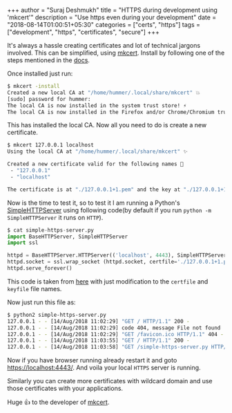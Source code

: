 +++
author = "Suraj Deshmukh"
title = "HTTPS during development using 'mkcert'"
description = "Use https even during your development"
date = "2018-08-14T01:00:51+05:30"
categories = ["certs", "https"]
tags = ["development", "https", "certificates", "secure"]
+++

It's always a hassle creating certificates and lot of technical jargons involved. This can be simplified, using [mkcert](https://github.com/FiloSottile/mkcert). Install by following one of the steps mentioned in the [docs](https://github.com/FiloSottile/mkcert#installation).

Once installed just run:

```bash
$ mkcert -install
Created a new local CA at "/home/hummer/.local/share/mkcert" 💥
[sudo] password for hummer: 
The local CA is now installed in the system trust store! ⚡
The local CA is now installed in the Firefox and/or Chrome/Chromium trust store (requires browser restart)! 🦊
```

This has installed the local CA. Now all you need to do is create a new certificate.

```bash
$ mkcert 127.0.0.1 localhost
Using the local CA at "/home/hummer/.local/share/mkcert" ✨

Created a new certificate valid for the following names 📜
 - "127.0.0.1"
 - "localhost"

The certificate is at "./127.0.0.1+1.pem" and the key at "./127.0.0.1+1-key.pem" ✅
```

Now is the time to test it, so to test it I am running a Python's [SimpleHTTPServer](https://docs.python.org/2/library/simplehttpserver.html) using following code(by default if you run `python -m SimpleHTTPServer` it runs on `HTTP`).

```python
$ cat simple-https-server.py
import BaseHTTPServer, SimpleHTTPServer
import ssl

httpd = BaseHTTPServer.HTTPServer(('localhost', 4443), SimpleHTTPServer.SimpleHTTPRequestHandler)
httpd.socket = ssl.wrap_socket (httpd.socket, certfile='./127.0.0.1+1.pem', keyfile='127.0.0.1+1-key.pem', server_side=True)
httpd.serve_forever()
```

This code is taken from [here](https://gist.github.com/dergachev/7028596) with just modification to the `certfile` and `keyfile` file names.

Now just run this file as:

```bash
$ python2 simple-https-server.py
127.0.0.1 - - [14/Aug/2018 11:02:29] "GET / HTTP/1.1" 200 -
127.0.0.1 - - [14/Aug/2018 11:02:29] code 404, message File not found
127.0.0.1 - - [14/Aug/2018 11:02:29] "GET /favicon.ico HTTP/1.1" 404 -
127.0.0.1 - - [14/Aug/2018 11:03:55] "GET / HTTP/1.1" 200 -
127.0.0.1 - - [14/Aug/2018 11:03:58] "GET /simple-https-server.py HTTP/1.1" 200 -
```

Now if you have browser running already restart it and goto [https://localhost:4443/](https://localhost:4443/). And voila your local `HTTPS` server is running.

Similarly you can create more certificates with wildcard domain and use those certificates with your applications.

Huge 👍 to the developer of [mkcert](https://github.com/FiloSottile/mkcert).
